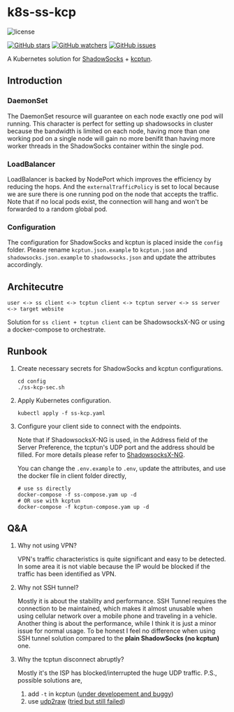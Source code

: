 k8s-ss-kcp
====

![license](https://img.shields.io/github/license/mashape/apistatus.svg)

[![GitHub stars](https://img.shields.io/github/stars/damonYuan/DySocksManager.svg?style=social&label=Stars)](https://github.com/damonYuan/DySocksManager/stargazers)
[![GitHub watchers](https://img.shields.io/github/watchers/damonYuan/DySocksManager.svg?style=social&label=Watch)](https://github.com/damonYuan/DySocksManager/watchers)
[![GitHub issues](https://img.shields.io/github/issues/damonYuan/DySocksManager.svg)](https://github.com/damonYuan/DySocksManager/issues)

A Kubernetes solution for [ShadowSocks](https://github.com/shadowsocks/shadowsocks-libev) + [kcptun](https://github.com/xtaci/kcptun).

## Introduction

### DaemonSet

The DaemonSet resource will guarantee on each node exactly one pod will running. This character is perfect for setting up shadowsocks in cluster because the bandwidth is limited on each node, having more than one working pod on a single node will gain no more benifit than having more worker threads in the ShadowSocks container within the single pod.

### LoadBalancer

LoadBalancer is backed by NodePort which improves the efficiency by reducing the hops. And the `externalTrafficPolicy` is set to local because we are sure there is one running pod on the node that accepts the traffic. Note that if no local pods exist, the connection will hang and won't be forwarded to a random global pod.

### Configuration

The configuration for ShadowSocks and kcptun is placed inside the `config` folder. Please rename `kcptun.json.example` to `kcptun.json` and `shadowsocks.json.example` to `shadowsocks.json` and update the attributes accordingly.

## Architecutre

`user <-> ss client <-> tcptun client <-> tcptun server <-> ss server <-> target website`

Solution for `ss client + tcptun client` can be ShadowsocksX-NG or using a docker-compose to orchestrate.

## Runbook

1. Create necessary secrets for ShadowSocks and kcptun configurations.

   ```
   cd config
   ./ss-kcp-sec.sh
   ```

2. Apply Kubernetes configuration.
   
   ```
   kubectl apply -f ss-kcp.yaml
   ```

3. Configure your client side to connect with the endpoints.

   Note that if ShadowsocksX-NG is used, in the Address field of the Server Preference, the tcptun's UDP port and the address should be filled. For more details please refer to [ShadowsocksX-NG](https://github.com/shadowsocks/ShadowsocksX-NG).

   You can change the `.env.example` to `.env`, update the attributes, and use the docker file in client folder directly,
   ```
   # use ss directly
   docker-compose -f ss-compose.yam up -d
   # OR use with kcptun
   docker-compose -f kcptun-compose.yam up -d
   ```

## Q&A

1. Why not using VPN?

   VPN's traffic characteristics is quite significant and easy to be detected. In some area it is not viable because the IP would be blocked if the traffic has been identified as VPN. 

2. Why not SSH tunnel?

   Mostly it is about the stability and performance. SSH Tunnel requires the connection to be maintained, which makes it almost unusable when using cellular network over a mobile phone and traveling in a vehicle. Another thing is about the performance, while I think it is just a minor issue for normal usage. To be honest I feel no difference when using SSH tunnel solution compared to the **plain ShadowSocks (no kcptun)** one.   

3. Why the tcptun disconnect abruptly?

   Mostly it's the ISP has blocked/interrupted the huge UDP traffic. 
   P.S., possible solutions are,
     1. add `-t` in kcptun ([under developement and buggy](https://github.com/xtaci/kcptun/issues/696#issuecomment-586311846))
     2. use [udp2raw](https://github.com/wangyu-/udp2raw-tunnel) ([tried but still failed](https://github.com/wangyu-/udp2raw-tunnel/issues/144#issuecomment-586420753))

